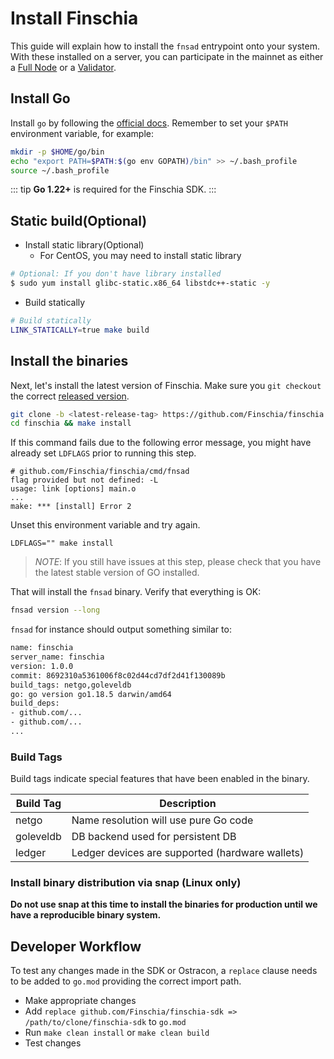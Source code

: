 <!--
order: 2
-->

# Install Finschia

This guide will explain how to install the `fnsad` entrypoint
onto your system. With these installed on a server, you can participate in the
mainnet as either a [Full Node](./join-mainnet.md) or a
[Validator](../validators/validator-setup.md).

## Install Go

Install `go` by following the [official docs](https://golang.org/doc/install).
Remember to set your `$PATH` environment variable, for example:

```bash
mkdir -p $HOME/go/bin
echo "export PATH=$PATH:$(go env GOPATH)/bin" >> ~/.bash_profile
source ~/.bash_profile
```

::: tip
**Go 1.22+** is required for the Finschia SDK.
:::

## Static build(Optional)

* Install static library(Optional)
  * For CentOS, you may need to install static library

```bash
# Optional: If you don't have library installed
$ sudo yum install glibc-static.x86_64 libstdc++-static -y
```

* Build statically

```bash
# Build statically
LINK_STATICALLY=true make build
```

## Install the binaries

Next, let's install the latest version of Finschia. Make sure you `git checkout` the
correct [released version](https://github.com/Finschia/finschia/releases).

```bash
git clone -b <latest-release-tag> https://github.com/Finschia/finschia
cd finschia && make install
```

If this command fails due to the following error message, you might have already set `LDFLAGS` prior to running this step.

```
# github.com/Finschia/finschia/cmd/fnsad
flag provided but not defined: -L
usage: link [options] main.o
...
make: *** [install] Error 2
```

Unset this environment variable and try again.

```
LDFLAGS="" make install
```

> _NOTE_: If you still have issues at this step, please check that you have the latest stable version of GO installed.

That will install the `fnsad` binary. Verify that everything is OK:

```bash
fnsad version --long
```

`fnsad` for instance should output something similar to:

```bash
name: finschia
server_name: finschia
version: 1.0.0
commit: 8692310a5361006f8c02d44cd7df2d41f130089b
build_tags: netgo,goleveldb
go: go version go1.18.5 darwin/amd64
build_deps:
- github.com/...
- github.com/...
...
```

### Build Tags

Build tags indicate special features that have been enabled in the binary.

| Build Tag | Description                                     |
| --------- | ----------------------------------------------- |
| netgo     | Name resolution will use pure Go code           |
| goleveldb | DB backend used for persistent DB               |
| ledger    | Ledger devices are supported (hardware wallets) |

### Install binary distribution via snap (Linux only)

**Do not use snap at this time to install the binaries for production until we have a reproducible binary system.**

## Developer Workflow

To test any changes made in the SDK or Ostracon, a `replace` clause needs to be added to `go.mod` providing the correct import path.

- Make appropriate changes
- Add `replace github.com/Finschia/finschia-sdk => /path/to/clone/finschia-sdk` to `go.mod`
- Run `make clean install` or `make clean build`
- Test changes
